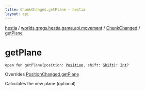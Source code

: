 ```yaml
---
title: ChunkChanged.getPlane - hestia
layout: api
---
```


<div class='api-docs-breadcrumbs'><a href="../../index.html">hestia</a> / <a href="../index.html">worlds.gregs.hestia.game.api.movement</a> / <a href="index.html">ChunkChanged</a> / <a href="./get-plane.html">getPlane</a></div>

# getPlane

<div class="signature"><code><span class="keyword">open</span> <span class="keyword">fun </span><span class="identifier">getPlane</span><span class="symbol">(</span><span class="parameterName" id="worlds.gregs.hestia.game.api.movement.ChunkChanged$getPlane(worlds.gregs.hestia.game.plugins.core.components.map.Position, worlds.gregs.hestia.game.api.movement.Shift)/position">position</span><span class="symbol">:</span>&nbsp;<a href="../../worlds.gregs.hestia.game.plugins.core.components.map/-position/index.html"><span class="identifier">Position</span></a><span class="symbol">, </span><span class="parameterName" id="worlds.gregs.hestia.game.api.movement.ChunkChanged$getPlane(worlds.gregs.hestia.game.plugins.core.components.map.Position, worlds.gregs.hestia.game.api.movement.Shift)/shift">shift</span><span class="symbol">:</span>&nbsp;<a href="../-shift/index.html"><span class="identifier">Shift</span></a><span class="symbol">)</span><span class="symbol">: </span><a href="https://kotlinlang.org/api/latest/jvm/stdlib/kotlin/-int/index.html"><span class="identifier">Int</span></a><span class="symbol">?</span></code></div>

Overrides <a href="../-position-changed/get-plane.html">PositionChanged.getPlane</a>

Calculates the new plane (optional)

